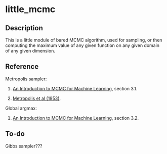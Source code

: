 little_mcmc
=========

Description
---------
This is a little module of bared MCMC algorithm, used for sampling, or then
computing the maximum value of any given function on any given domain of
any given dimension.

Reference
------
Metropolis sampler:
    
  1. [An Introduction to MCMC for Machine Learning](http://www.cs.princeton.edu/courses/archive/spr06/cos598C/papers/AndrieuFreitasDoucetJordan2003.pdf), section 3.1.
  
  2. [Metropolis et al (1953)](http://adsabs.harvard.edu/abs/1953JChPh..21.1087M).

Global argmax:

  1. [An Introduction to MCMC for Machine Learning](http://www.cs.princeton.edu/courses/archive/spr06/cos598C/papers/AndrieuFreitasDoucetJordan2003.pdf), section 3.2.

To-do
------
Gibbs sampler???
